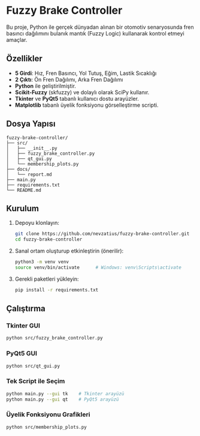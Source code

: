 # Fuzzy Brake Controller

Bu proje, Python ile gerçek dünyadan alınan bir otomotiv senaryosunda fren basıncı dağılımını bulanık mantık (Fuzzy Logic) kullanarak kontrol etmeyi amaçlar.

## Özellikler
- **5 Girdi**: Hız, Fren Basıncı, Yol Tutuş, Eğim, Lastik Sıcaklığı  
- **2 Çıktı**: Ön Fren Dağılımı, Arka Fren Dağılımı  
- **Python** ile geliştirilmiştir.  
- **Scikit-Fuzzy** (skfuzzy) ve dolaylı olarak SciPy kullanır.  
- **Tkinter** ve **PyQt5** tabanlı kullanıcı dostu arayüzler.  
- **Matplotlib** tabanlı üyelik fonksiyonu görselleştirme scripti.

## Dosya Yapısı
```
fuzzy-brake-controller/
├── src/
│   ├── __init__.py
│   ├── fuzzy_brake_controller.py
│   ├── qt_gui.py
│   └── membership_plots.py
├── docs/
│   └── report.md
├── main.py
├── requirements.txt
└── README.md
```

## Kurulum
1. Depoyu klonlayın:
   ```bash
   git clone https://github.com/nevzatius/fuzzy-brake-controller.git
   cd fuzzy-brake-controller
   ```
2. Sanal ortam oluşturup etkinleştirin (önerilir):
   ```bash
   python3 -m venv venv
   source venv/bin/activate      # Windows: venv\Scripts\activate
   ```
3. Gerekli paketleri yükleyin:
   ```bash
   pip install -r requirements.txt
   ```

## Çalıştırma

### Tkinter GUI
```bash
python src/fuzzy_brake_controller.py
```

### PyQt5 GUI
```bash
python src/qt_gui.py
```

### Tek Script ile Seçim
```bash
python main.py --gui tk    # Tkinter arayüzü
python main.py --gui qt    # PyQt5 arayüzü
```

### Üyelik Fonksiyonu Grafikleri
```bash
python src/membership_plots.py
```
